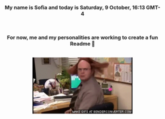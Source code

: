 


<div align="center">
<h3 >My name is Sofia and today is Saturday, 9 October, 16:13 GMT-4</h3><br>
<h3 >For now, me and my personalities are working to create a fun Readme 👋
</h3><br>
<img src='img/dwight.gif' alt='working...'/>
</div>
